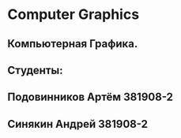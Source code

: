 # Computer Graphics
## Компьютерная Графика.
## Студенты: 
## Подовинников Артём 381908-2
## Синякин Андрей 381908-2
